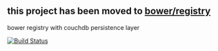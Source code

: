 

## this project has been moved to [bower/registry](https://github.com/bower/registry/tree/node_rewrite)


bower registry with couchdb persistence layer

[![Build Status](https://travis-ci.org/svnlto/node-bower-registry.png?branch=master)](https://travis-ci.org/svnlto/node-bower-registry)
